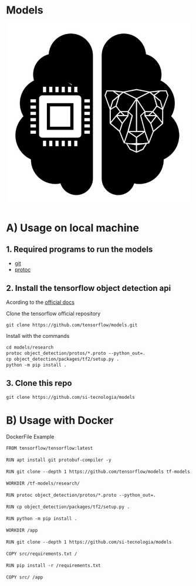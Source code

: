 # Models 

![pantera-model](docs/panteraModel.svg)

# A) Usage on local machine


## 1. Required programs to run the models

 - [git](https://git-scm.com/downloads)
 - [protoc](https://github.com/protocolbuffers/protobuf/releases)


## 2. Install the tensorflow object detection api

Acording to the [official docs](https://tensorflow-object-detection-api-tutorial.readthedocs.io/en/latest/install.html#tensorflow-object-detection-api-installation)

Clone the tensorflow official repository
```
git clone https://github.com/tensorflow/models.git
```

Install with the commands

```
cd models/research
protoc object_detection/protos/*.proto --python_out=.
cp object_detection/packages/tf2/setup.py .
python -m pip install .
```

## 3. Clone this repo

```
git clone https://github.com/si-tecnologia/models
```

# B) Usage with Docker

DockerFile Example

```
FROM tensorflow/tensorflow:latest

RUN apt install git protobuf-compiler -y

RUN git clone --depth 1 https://github.com/tensorflow/models tf-models

WORKDIR /tf-models/research/

RUN protoc object_detection/protos/*.proto --python_out=.

RUN cp object_detection/packages/tf2/setup.py .

RUN python -m pip install .

WORKDIR /app

RUN git clone --depth 1 https://github.com/si-tecnologia/models

COPY src/requirements.txt /

RUN pip install -r /requirements.txt

COPY src/ /app

```
